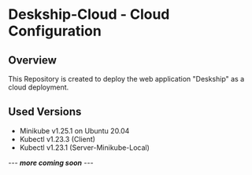 # Deskship-Cloud - Cloud Configuration

## Overview
This Repository is created to deploy the web application "Deskship" as a cloud deployment.

## Used Versions

- Minikube v1.25.1 on Ubuntu 20.04
- Kubectl v1.23.3 (Client)
- Kubectl v1.23.1 (Server-Minikube-Local) 

---  ***more coming soon*** ---

